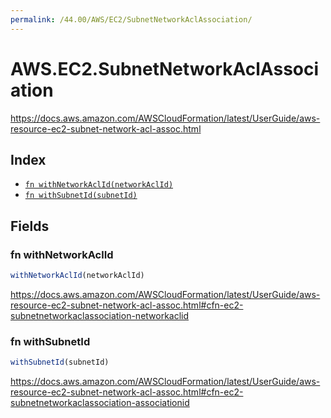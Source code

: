 ```yaml
---
permalink: /44.00/AWS/EC2/SubnetNetworkAclAssociation/
---
```


# AWS.EC2.SubnetNetworkAclAssociation

https://docs.aws.amazon.com/AWSCloudFormation/latest/UserGuide/aws-resource-ec2-subnet-network-acl-assoc.html

## Index

* [`fn withNetworkAclId(networkAclId)`](#fn-withnetworkaclid)
* [`fn withSubnetId(subnetId)`](#fn-withsubnetid)

## Fields

### fn withNetworkAclId

```ts
withNetworkAclId(networkAclId)
```

https://docs.aws.amazon.com/AWSCloudFormation/latest/UserGuide/aws-resource-ec2-subnet-network-acl-assoc.html#cfn-ec2-subnetnetworkaclassociation-networkaclid

### fn withSubnetId

```ts
withSubnetId(subnetId)
```

https://docs.aws.amazon.com/AWSCloudFormation/latest/UserGuide/aws-resource-ec2-subnet-network-acl-assoc.html#cfn-ec2-subnetnetworkaclassociation-associationid